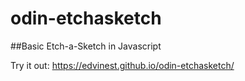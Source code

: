 # odin-etchasketch

##Basic Etch-a-Sketch in Javascript

Try it out: https://edvinest.github.io/odin-etchasketch/
